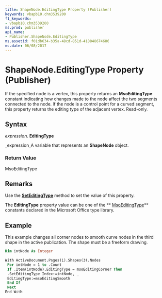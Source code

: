 ```yaml
---
title: ShapeNode.EditingType Property (Publisher)
keywords: vbapb10.chm3539200
f1_keywords:
- vbapb10.chm3539200
ms.prod: publisher
api_name:
- Publisher.ShapeNode.EditingType
ms.assetid: f01db634-b35a-48cd-851d-418848674686
ms.date: 06/08/2017
---
```



# ShapeNode.EditingType Property (Publisher)

If the specified node is a vertex, this property returns an  **MsoEditingType** constant indicating how changes made to the node affect the two segments connected to the node. If the node is a control point for a curved segment, this property returns the editing type of the adjacent vertex. Read-only.


## Syntax

 _expression_. **EditingType**

 _expression_A variable that represents an  **ShapeNode** object.


### Return Value

MsoEditingType


## Remarks

Use the  **[SetEditingType](Publisher.ShapeNodes.SetEditingType.md)** method to set the value of this property.

The  **EditingType** property value can be one of the ** [MsoEditingType](http://msdn.microsoft.com/library/5fe5c4f6-6467-c6a7-197c-ff700c384b92%28Office.15%29.aspx)** constants declared in the Microsoft Office type library.


## Example

This example changes all corner nodes to smooth curve nodes in the third shape in the active publication. The shape must be a freeform drawing.


```vb
Dim intNode As Integer 
 
With ActiveDocument.Pages(1).Shapes(3).Nodes 
 For intNode = 1 to .Count 
 If .Item(intNode).EditingType = msoEditingCorner Then 
 .SetEditingType Index:=intNode, _ 
 EditingType:=msoEditingSmooth 
 End If 
 Next 
End With 

```


